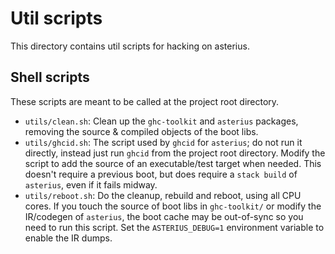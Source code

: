 # Util scripts

This directory contains util scripts for hacking on asterius.

## Shell scripts

These scripts are meant to be called at the project root directory.

* `utils/clean.sh`: Clean up the `ghc-toolkit` and `asterius` packages, removing
  the source & compiled objects of the boot libs.
* `utils/ghcid.sh`: The script used by `ghcid` for `asterius`; do not run it
  directly, instead just run `ghcid` from the project root directory. Modify the
  script to add the source of an executable/test target when needed. This
  doesn't require a previous boot, but does require a `stack build` of
  `asterius`, even if it fails midway.
* `utils/reboot.sh`: Do the cleanup, rebuild and reboot, using all CPU cores. If
  you touch the source of boot libs in `ghc-toolkit/` or modify the IR/codegen
  of `asterius`, the boot cache may be out-of-sync so you need to run this
  script. Set the `ASTERIUS_DEBUG=1` environment variable to enable the IR
  dumps.
